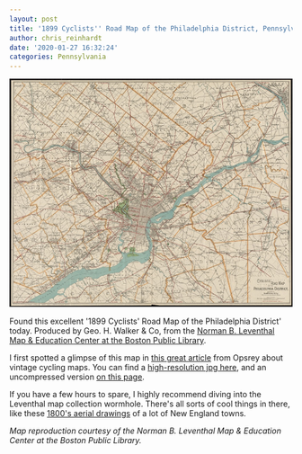 ```yaml
---
layout: post
title: '1899 Cyclists'' Road Map of the Philadelphia District, Pennsylvania'
author: chris_reinhardt
date: '2020-01-27 16:32:24'
categories: Pennsylvania
---
```

[![1899 Cyclists Road Map of the Philadelphia District](/assets/img/uploads/1899-cyclists-road-map-of-the-philadelphia-district-pa-small.jpg "1899 Cyclists' Road Map of the Philadelphia District, PA")](/assets/img/uploads/1899-cyclists-road-map-of-the-philadelphia-district-pa.jpg)

Found this excellent '1899 Cyclists' Road Map of the Philadelphia District' today. Produced by Geo. H. Walker & Co, from the [Norman B. Leventhal Map & Education Center at the Boston Public Library](https://collections.leventhalmap.org/search/commonwealth:4m90fd265).

<!--more-->

I first spotted a glimpse of this map in [this great article](https://www.osprey.com/stories/vintage-cycling-maps/) from Opsrey about vintage cycling maps.  You can find a [high-resolution jpg here](/assets/img/uploads/1899-cyclists-road-map-of-the-philadelphia-district-pa.jpg), and an uncompressed version [on this page](https://collections.leventhalmap.org/search/commonwealth:4m90fd265). 

If you have a few hours to spare, I highly recommend diving into the Leventhal map collection wormhole.  There's all sorts of cool things in there, like these [1800's aerial drawings](https://collections.leventhalmap.org/search/commonwealth:cj82m038m) of a lot of New England towns.  

*Map reproduction courtesy of the Norman B. Leventhal Map & Education Center at the Boston Public Library.*
